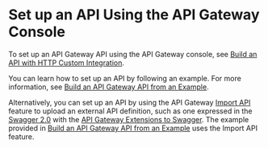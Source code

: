 # Set up an API Using the API Gateway Console<a name="create-api-using-console"></a>

 To set up an API Gateway API using the API Gateway console, see [Build an API with HTTP Custom Integration](api-gateway-create-api-step-by-step.md)\. 

 You can learn how to set up an API by following an example\. For more information, see [Build an API Gateway API from an Example](api-gateway-create-api-from-example.md)\. 

 Alternatively, you can set up an API by using the API Gateway [Import API](api-gateway-import-api.md) feature to upload an external API definition, such as one expressed in the [Swagger 2\.0](https://github.com/OAI/OpenAPI-Specification/blob/master/versions/2.0.md) with the [API Gateway Extensions to Swagger](api-gateway-swagger-extensions.md)\. The example provided in [Build an API Gateway API from an Example](api-gateway-create-api-from-example.md) uses the Import API feature\. 